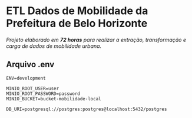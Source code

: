 # ETL Dados de Mobilidade da Prefeitura de Belo Horizonte
*Projeto elaborado em **72 horas** para realizar a extração, transformação e carga de dados de mobilidade urbana.*

## Arquivo .env
```
ENV=development

MINIO_ROOT_USER=user
MINIO_ROOT_PASSWORD=password
MINIO_BUCKET=bucket-mobilidade-local

DB_URI=postgresql://postgres:postgres@localhost:5432/postgres
```
